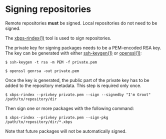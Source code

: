 # Signing repositories

Remote repositories **must** be signed. Local repositories do not need to be
signed.

The [xbps-rindex(1)](https://man.voidlinux.org/xbps-rindex.1) tool is used to
sign repositories.

The private key for signing packages needs to be a PEM-encoded RSA key. The key
can be generated with either
[ssh-keygen(1)](https://man.voidlinux.org/ssh-keygen.1) or
[openssl(1)](https://man.voidlinux.org/openssl.1):

```
$ ssh-keygen -t rsa -m PEM -f private.pem
```

```
$ openssl genrsa -out private.pem
```

Once the key is generated, the public part of the private key has to be added to
the repository metadata. This step is required only once.

```
$ xbps-rindex --privkey private.pem --sign --signedby "I'm Groot" /path/to/repository/dir
```

Then sign one or more packages with the following command:

```
$ xbps-rindex --privkey private.pem --sign-pkg /path/to/repository/dir/*.xbps
```

Note that future packages will not be automatically signed.

